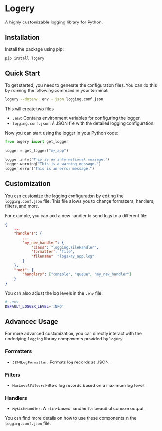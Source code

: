 # Logery

A highly customizable logging library for Python.

## Installation

Install the package using pip:

```bash
pip install logery
```

## Quick Start

To get started, you need to generate the configuration files. You can do this by running the following command in your terminal:

```bash
logery --dotenv .env --json logging.conf.json
```

This will create two files:

- `.env`: Contains environment variables for configuring the logger.
- `logging.conf.json`: A JSON file with the detailed logging configuration.

Now you can start using the logger in your Python code:

```python
from logery import get_logger

logger = get_logger("my_app")

logger.info("This is an informational message.")
logger.warning("This is a warning message.")
logger.error("This is an error message.")
```

## Customization

You can customize the logging configuration by editing the `logging.conf.json` file. This file allows you to change formatters, handlers, filters, and more.

For example, you can add a new handler to send logs to a different file:

```json
{
    ...
    "handlers": {
        ...
        "my_new_handler": {
            "class": "logging.FileHandler",
            "formatter": "file",
            "filename": "logs/my_app.log"
        }
    },
    "root": {
        "handlers": ["console", "queue", "my_new_handler"]
    }
}
```

You can also adjust the log levels in the `.env` file:

```bash
# .env
DEFAULT_LOGGER_LEVEL='INFO'
```

## Advanced Usage

For more advanced customization, you can directly interact with the underlying `logging` library components provided by `logery`.

### Formatters

- `JSONLogFormatter`: Formats log records as JSON.

### Filters

- `MaxLevelFilter`: Filters log records based on a maximum log level.

### Handlers

- `MyRichHandler`: A `rich`-based handler for beautiful console output.

You can find more details on how to use these components in the `logging.conf.json` file.
